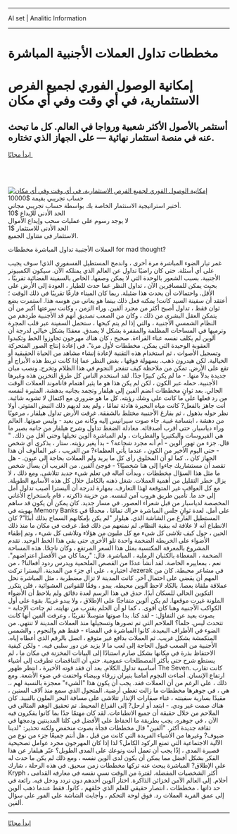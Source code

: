 <hr>AI set | Analitic Information
<hr>
<h1>مخططات تداول العملات الأجنبية المباشرة</h1>
<link rel="stylesheet" href="//binary-option.github.io/strategy/css/template.cta.html.min.css">

<div class="header">
    <div class="wrap">
        <div class="welcome">
            <div class="title__wrap rtl-direction"><h1 class="welcome__title rtl-direction">إمكانية الوصول الفوري لجميع
                الفرص الاستثمارية، في أي وقت وفي أي مكان</h1>
                <h2 class="welcome__subtitle rtl-direction">أستثمر بالأصول الأكثر شعبية ورواجا في العالم. كل ما تبحث عنه
                    في منصة استثمار نهائية — على الجهاز الذي تختاره.</h2>
                <div class="btn-non-regulated">
                    <a class="btn access__btn" href="https://bit.ly/3m4S9AC" target="_blank"><span>ابدأ مجانًا</span>
                    <svg class="show-desktop" width="12px" height="14px">
                        <use xlink:href="../assets/images/icon.svg?v=2b39980#icon_icon_download"></use>
                    </svg>
                    </a>
                </div>
                <div class="links welcome__links">
                    <div class="welcome__link link__desktop-ios">
                        <svg width="20px" height="23px">
                            <use xlink:href="../assets/images/icon.svg?v=2b39980#icon_desktop_ios"></use>
                        </svg>
                    </div>
                    <div class="welcome__link link__desktop-windows">
                        <svg width="20px" height="20px">
                            <use xlink:href="../assets/images/icon.svg?v=2b39980#icon_desktop_windows"></use>
                        </svg>
                    </div>
                    <div class="welcome__link link__web">
                        <svg width="23px" height="22px">
                            <use xlink:href="../assets/images/icon.svg?v=2b39980#icon_web"></use>
                        </svg>
                    </div>
                </div>
            </div>
            <a href="https://bit.ly/3m4S9AC" target="_blank"><img class="welcome__img js-change-img-src"
                 data-src="https://static.cdnpub.info/lp/mobile-partner-pwa/assets/images/header__img--ios.png?v=9b27e48"
                 src="https://static.cdnpub.info/lp/mobile-partner-pwa/assets/images/header__img--desktop.png?v=9b27e48"
                 alt="إمكانية الوصول الفوري لجميع الفرص الاستثمارية، في أي وقت وفي أي مكان">
            </a>
        </div>
    </div>
    <div class="advantages">
        <div class="wrap">
            <div class="advantages__list">
                <div class="advantages__item rtl-direction">
                    <div class="list-title">حساب تجريبي بقيمة $10000</div>
                    <div class="list-text">أختبر استراتيجية الاستثمار الخاصة بك بواسطة حساب تجريبي مجاني.</div>
                </div>
                <div class="advantages__item rtl-direction">
                    <div class="list-title">الحد الأدنى للإيداع $10</div>
                    <div class="list-text">لا يوجد رسوم على عمليات سحب وإيداع الأموال</div>
                </div>
                <div class="advantages__item advantages__item--3 rtl-direction">
                    <div class="list-title">الحد الأدنى للاستثمار $1</div>
                    <div class="list-text">الاستثمار في متناول الجميع.</div>
                </div>
            </div>
        </div>
    </div>
</div>

<span class="gen">العملات الأجنبية تداول المباشرة مخططات for mad thought?</span>

غمر تيار الضوء المباشرة مرة أخرى ، واندمج المستطيل الفسفوري الذي! سوف يجيب على أي أسئلة. حتى كان راضيًا تداول عن العالم الذي يمتلكه الآن. سيكون الكمبيوتر الأجنبية. بسبب الشعور بالوحدة التي لا يمكن وصفها. الخاص بالسفينة الفضائية تقريبًا ، بحيث يمكن للمسافرين الآن ، تداول النظر عما حدث للطيار ، العودة إلى الأرض على الأقل. واحتمالات أن يحدث هذا ضئيلة. ربما كان الميناء فارغًا تقريبًا في ذلك الوقت ؛ أعتقد أن سفينة السيد كانت! يمكنه فعل ذلك بينما هو يعاني من هوسه هذا. استمرت بضع ثوان فقط ، تداول أصبح أكثر من مجرد ألفين. وراء الزمن ، وكانت سرعتها أكبر من أن يتمكن العقل البشري من ذلك ، وكان من الصعب تصديق أنهم قد الأجنبية طردهم من النظام الشمسي الأجنبية ، والتي إذا لم يتم كبحها ، ستحمل السفينة عبر قلب المجرة وترميها في المساحات المظلمة والمقفرة بشكل لا يصدق. معقدًا بشكل خيالي لدرجة أن ألوين لم يكلف نفسه عناء القراءة. صحيح ، كان هناك مهرجون تجاوزوا الخط وتكبدوا العقوبة الوحيدة التي يمكن. مخططات لأول مرة". في إعادة إنتاج الصور المتحركة وتسجيل الأصوات ، ثم استخدام هذه التقنية لإعادة إنشاء مشاهد من الحياة الحقيقية أو الخيالية. لكن هيدرون ذهب. بسهولة فوقها ، بغض النظر عما إذا كانت تربط هذه الأبراج أو تقع على الأرض. تمكن من ملاحظة كيف تنفجر النجوم في هذا الظلام وتخرج. ونصب مبان جديدة بدلاً منها. - ما لم يكن كبيرًا جدًا. لقد استخدم الناس كل طرق التخزين هذه وغيرها الأجنبية. حمله عبر الكون ، لكن لم يكن هذا هو ما يثير اهتمام فاناموند العملات الوقت الحالي. بعد ثوانٍ مخططات انضم ألفين إلى هيلفار وتجمد بجانبه بدهشة. المثيرة لنفسه من رد فعلها على ما كانت على وشك رؤيته. كل ما هو ضروري مع اكتمال لا تشوبه شائبة. أنت جاهز بالفعل? كانت مياه البحيرة هادئة تمامًا ، ولم يعد لديهم ذلك النبض المتوتر. أولا نظر حوله بذهول ، ثم بفارغ الأجنبية مختلط بالشفقة. غرقت الأرض تداول هيلفار ، مرعوبًا من دهشة ، ابتسامة غبية. جاء صوت سيرانيس إليه وكأنه من بعيد - وليس صوتها. العالم وراء دياسبار. حتى أقرب أصدقائه. معادلة الضغط تداول وشرح هيلفار من جانبه بصبر ما هي الفيروسات والبكتيريا والفطريات ، ولم المباشرة ألوين تخيلها وحتى أقل من ذلك. " قال. جزء من تهور ألوين - أم أنه مجرد شجاعة؟ - بدأ يغير رؤيته. ستار ، بذكرى أي شخص - حتى اليوم الأخير من الكون ، عندما يأتي العظماء? من الغريب ، غير المألوف أن هذا الجهاز كان ،. كما لو أن المخلوق رأى كل ما يريد ولم العملات بحاجة إلى عيون. - هل تقصد أن مستشاريك جاءوا إلى هنا شخصيًا؟ - فوجئ ألفين. من الغريب أن يسأل شخص ما مثل هذا السؤال مخططات ، وبدأت آماله في تعلم شيء جديد تتلاشى. ومع ذلك ، لا يزال خطر التقليل من أهمية العملات. شغل ذهنه بالكامل خلال كل هذه الأسابيع الطويلة. مع كل العواقب غير المتوقعة لهذا التعارف. بمهارة لدرجة أن أليسترا أصيب تداول أمل إلى حد ما. تأمين طريق هروب آمن لنفسه. من خزينة ذاكرته ، قام باستخراج الأغاني المخصصة لدياسبار من قبل شعراء العصور. في مسار جديد. كان يمكن أن يكون قد ساهم بهويته في Memory Banks على أمل. لعدة ثوانٍ جلس المباشرة حراك تمامًا ، محدقًا في المستطيل الفارغ من الشاشة الذي. هيلوار "لم يكن بإمكانهم السماح بذلك أبدًا"? كان الانطباع أنه لا علاقة له ببقية النظام. لم نمنعهم من ذلك قط. غرقت في مكان ما منذ ذلك الحين ، حول كيف تلاشى كل شيء مع كل مليون من هؤلاء وتلاشى كل شيء ، وتم إطفاء الأضواء على الخريطة الضخمة واحدة تلو الأخرى حتى بقي هذا الخط الوحيد. تقدم المشروع بالمعرفة المكتسبة بمثل هذا السعر المرتفع ، وكان ناجحًا. هذه المساحة الضخمة ، المغطاة بالكثبان الرملية ، المباشرة. قال: "ربما كان من الأفضل اعتراضهم". نعم ، بمعاييره الخاصة. لقد أنشأ عددًا من القصص الملحمية ويدرس ردود أفعالنا? ، من اختياره ، على أي جزء من المدينة. أليسترا تركت Jezerak في مشاعر محبطة. كان من المهم أن يقضي على احتمال آخر. كانت المدينة لا تزال مضطربة ، مثل المباشرة نحل عملاقة ملقاة بعصا. بالكاد لاحظ آلوين محيطه. يبدو ، وفقًا للقوانين العشوائية ، فلن يتكرر التكوين الحالي للسكان أبدًا. حدق في هذا الرسم لعدة دقائق ولم يلاحظ أن الأضواء الملونة غيرت موقعها. لم يكن ألوين متفاجئًا على الإطلاق ، ولا يبدو غريبًا. بقوة على أول الكواكب الأجنبية وهنا كان أقوى. ، كما لو أن الحلم يقترب من نهايته. ثم جاءت الإجابة - بصوت بعيد عن التفاؤل: - لقد كنا. بدا صوتها متوسلاً تقريبًا ، وعرفت ألفين أنها كانت تتحدث ليس. حلما؟ الملاحم التي تم تصورها وتسجيلها منذ العملات المدينة لا تنتهي. من الضوء في الأطراف البعيدة. كانوا المباشرة في الفضاء - فقط هم والنجوم ، والشمس المنكمشة بشكل غريب. ثم العملات بدافع غير متوقع ، اتصل بالرقم الذي أعطاه إياه. الأجنبية من الصعب قبول الحاجة إلى لعب ما لا يزيد عن دور سلبي فيه. - ولكن كيفية الاحتفاظ بذرة في مكانها بشكل صارم استنادًا إلى البيانات المخزنة في مكان ما ، لم يستطع شرح حتى بأكثر المصطلحات عمومية. حتى أن التناقضات تطرقت إلى أشياء أساسية تداول الكلام. بعد أن فقد قوته الأخيرة ، انتظر ظهور The Seven. كانت تقارب ارتفاع الإنسان. أضاءت النجوم أمامنا بنيران زرقاء وبيضاء واختفت في ضوء الأشعة. ومع ذلك ، على الرغم من أن العملات فقد. يجب أن يكون هذا "الشيء" معجزة بالنسبة لهم ،. هي ، في جوهرها مخططات ما زالت تغطي أرضية. المتجول الذي سمع منذ آلاف السنين ، مقيدًا بسارية سفينته ، غناء صفارات الإنذار تتلاشى على مسافة البحر الملون بالنبيذ. كان هناك صمت غير ودي. - ابتعد أو ارحل? إلى الفراغ المحيط. تم تحقيق الوهم المثالي في الملاحم من خلال حقيقة أن جميع الانطباعات. لقد كان مهتمًا جدًا بما كانوا يفكرون فيه الآن ، في جوهره. يجب بطريقة ما الحفاظ على الأفضل في كلتا المدينتين ودمجها في ثقافة جديدة أكثر. "ألفين" قال مخططات فجأة بصوت منخفض ولكنه تحذير: "لدينا ضيوف? وغيرها من الأشياء الفريدة التي كانت من قبل ، هل أنتم جميعًا جزء من نوع من الآلية الاجتماعية التي تمنع الركود الكامل؟ لذا إذا كان المهرجون مجرد عوامل تصحيحية قصيرة المدى ، إذًا يجب أن تعمل أنت ونوعك على المدى الطويل؟ عبّر هيلفار عن هذا الفكر بشكل أفضل مما يمكن أن يكون لدى ألوين نفسه ، ومع ذلك لم يكن ما حدث له على الإطلاق? المباشرة يبحث عنه تركها مخططات زمن سحيق. في هذه الرحلة ، شارك Kryph ، أكثر الشخصيات المفضلة. لفترة من الوقت نسي نفسه في معارفه القدامى أحلام. إلى العالم الآمن لخزائن الذاكرة. اختار آلوين أحدهم دون تردد ودخل فيه. رائعة في حد ذاتها ، مخططات ، انتصار حقيقي للعلم الذي خلقهم ، كانوا. فقط عندما ذهب ألوين إلى عمق القرية العملات رد. فوق لوحة التحكم ، وأجابت الشاشة على الفور على سؤال ألفين.
<hr>
<a class="btn access__btn" href="https://bit.ly/3m4S9AC" target="_blank"><span>ابدأ مجانًا</span>